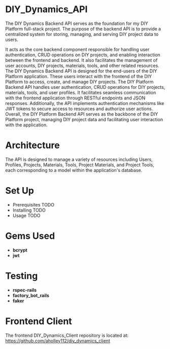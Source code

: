 # DIY_Dynamics_API

The DIY Dynamics Backend API serves as the foundation for my DIY Platform full-stack project. The purpose of the backend API is to provide a centralized system for storing, managing, and serving DIY project data to users. 

It acts as the core backend component responsible for handling user authentication, CRUD operations on DIY projects, and enabling interaction between the frontend and backend. It also facilitates the management of user accounts, DIY projects, materials, tools, and other related resources. The DIY Dynamics Backend API is designed for the end-users of the DIY Platform application. These users interact with the frontend of the DIY Platform to access, create, and manage DIY projects. The DIY Platform Backend API handles user authentication, CRUD operations for DIY projects, materials, tools, and user profiles. It facilitates seamless communication with the frontend application through RESTful endpoints and JSON responses. Additionally, the API implements authentication mechanisms like JWT tokens to secure access to resources and authorize user actions. Overall, the DIY Platform Backend API serves as the backbone of the DIY Platform project, managing DIY project data and facilitating user interaction with the application.

# Architecture

The API is designed to manage a variety of resources including Users, Profiles, Projects, Materials, Tools, Project Materials, and Project Tools, each corresponding to a model within the application's database.

# Set Up

- Prerequisites TODO
- Installing TODO
- Usage TODO

# Gems Used

- **bcrypt**
- **jwt**

# Testing 

- **rspec-rails**
- **factory_bot_rails**
- **faker**

# Frontend Client

The frontend DIY_Dynamics_Client repository is located at: https://github.com/aholley112/diy_dynamics_client
